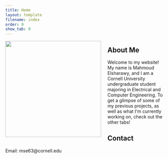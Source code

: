 ```yaml
---
title: Home
layout: template
filename: index
order: 0
show_tab: 0
--- 
```



<p>
<img src = "Mahmoud.jpg" style="width:300px;float:left;margin-right:20px">
<h2>About Me</h2>
Welcome to my website! My name is Mahmoud Elsharawy, and I am a Cornell University undergraduate student majoring in Electrical and Computer Engineering. To get a glimpse of some of my previous projects, as well as what I'm currently working on, check out the other tabs!
</p>
<p>
<h2>Contact</h2>
Email: mse63@cornell.edu
</p>
